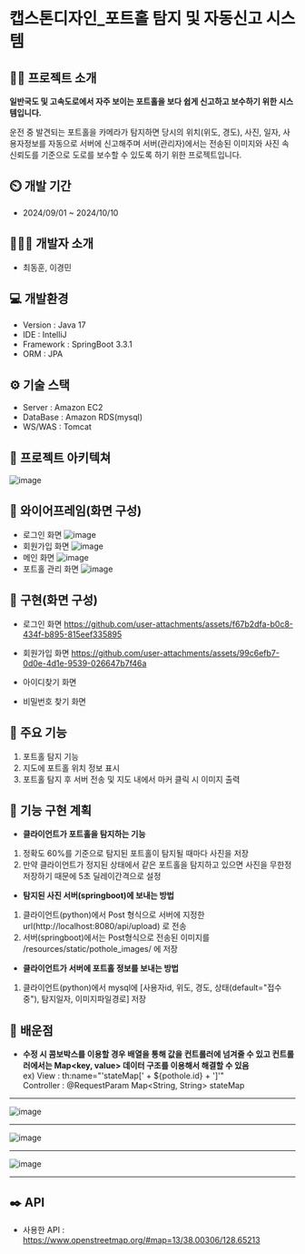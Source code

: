 # 캡스톤디자인_포트홀 탐지 및 자동신고 시스템

## 👨‍🏫 프로젝트 소개
**일반국도 및 고속도로에서 자주 보이는 포트홀을 보다 쉽게 신고하고 보수하기 위한 시스템입니다.**<br/>

운전 중 발견되는 포트홀을 카메라가 탐지하면 당시의 위치(위도, 경도), 사진, 일자, 사용자정보를 자동으로 서버에 신고해주며 
서버(관리자)에서는 전송된 이미지와 사진 속 신뢰도를 기준으로 도로를 보수할 수 있도록 하기 위한 프로젝트입니다.

## ⏲️ 개발 기간
- 2024/09/01 ~ 2024/10/10
## 🧑‍🤝‍🧑 개발자 소개
- 최동훈, 이경민
## 💻 개발환경
- Version : Java 17
- IDE : IntelliJ
- Framework : SpringBoot 3.3.1
- ORM : JPA
## ⚙️ 기술 스택
- Server : Amazon EC2
- DataBase : Amazon RDS(mysql)
- WS/WAS : Tomcat
## 📝 프로젝트 아키텍쳐
![image](https://github.com/user-attachments/assets/b81af55b-b2ee-42a5-b36a-88648d86acf5)


## 📝 와이어프레임(화면 구성)
- 로그인 화면
  ![image](https://github.com/user-attachments/assets/cde23140-e07c-4546-a553-71a8f8636fe5)
- 회원가입 화면
  ![image](https://github.com/user-attachments/assets/1631e538-0d31-44a9-849f-569e4ca9852a)
- 메인 화면
  ![image](https://github.com/user-attachments/assets/d70d5247-068c-4ec5-bdc9-7df6de064efa)
- 포트홀 관리 화면
  ![image](https://github.com/user-attachments/assets/a9700d45-37d8-4ee2-b8ce-dc1bde25b06a)

## 📝 구현(화면 구성)
- 로그인 화면
https://github.com/user-attachments/assets/f67b2dfa-b0c8-434f-b895-815eef335895
- 회원가입 화면
https://github.com/user-attachments/assets/99c6efb7-0d0e-4d1e-9539-026647b7f46a


- 아이디찾기 화면
- 비밀번호 찾기 화면
  

## 📌 주요 기능
1. 포트홀 탐지 기능
2. 지도에 포트홀 위치 정보 표시
3. 포트홀 탐지 후 서버 전송 및 지도 내에서 마커 클릭 시 이미지 출력
## 📌 기능 구현 계획
- **클라이언트가 포트홀을 탐지하는 기능**
1. 정확도 60%를 기준으로 탐지된 포트홀이 탐지될 때마다 사진을 저장
2. 만약 클라이언트가 정지된 상태에서 같은 포트홀을 탐지하고 있으면 사진을 무한정 저장하기 때문에 5초 딜레이간격으로 설정


- **탐지된 사진 서버(springboot)에 보내는 방법**
1. 클라이언트(python)에서 Post 형식으로 서버에 지정한 url(http://localhost:8080/api/upload) 로 전송
2. 서버(springboot)에서는 Post형식으로 전송된 이미지를 /resources/static/pothole_images/ 에 저장


- **클라이언트가 서버에 포트홀 정보를 보내는 방법**
1. 클라이언트(python)에서 mysql에 [사용자id, 위도, 경도, 상태(default="접수 중"), 탐지일자, 이미지파일경로] 저장


## 📌 배운점
- **수정 시 콤보박스를 이용할 경우 배열을 통해 값을 컨트롤러에 넘겨줄 수 있고 컨트롤러에서는 Map<key, value> 데이터 구조를 이용해서 해결할 수 있음** <br/>
ex) View : th:name="'stateMap[' + ${pothole.id} + ']'" <br/>
    Controller : @RequestParam Map<String, String> stateMap
________________________________________________________________________________________
![image](https://github.com/user-attachments/assets/81e99863-7e61-4ecc-918f-7af6579c885d)
________________________________________________________________________________________
![image](https://github.com/user-attachments/assets/a50c1904-5f8f-4417-90b5-6a4248980c15)<br/>
________________________________________________________________________________________
![image](https://github.com/user-attachments/assets/9a24c993-bdc2-4f0a-af9b-507fee27152b)
________________________________________________________________________________________





## ✒️ API
- 사용한 API : https://www.openstreetmap.org/#map=13/38.00306/128.65213
